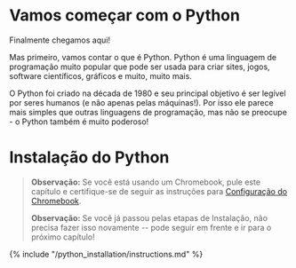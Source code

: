 # Vamos começar com o Python

Finalmente chegamos aqui!

Mas primeiro, vamos contar o que é Python. Python é uma linguagem de programação muito popular que pode ser usada para criar sites, jogos, software científicos, gráficos e muito, muito mais.

O Python foi criado na década de 1980 e seu principal objetivo é ser legível por seres humanos (e não apenas pelas máquinas!). Por isso ele parece mais simples que outras linguagens de programação, mas não se preocupe - o Python também é muito poderoso!

# Instalação do Python

> **Observação:** Se você está usando um Chromebook, pule este capítulo e certifique-se de seguir as instruções para [ Configuração do Chromebook](../chromebook_setup/README.md).
> 
> **Observação:** Se você já passou pelas etapas de Instalação, não precisa fazer isso novamente -- pode seguir em frente e ir para o próximo capítulo!

{% include "/python_installation/instructions.md" %}